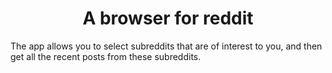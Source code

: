 <h1 align="center">
  A browser for reddit
</h1>

The app allows you to select subreddits that are of interest to you, and then get all the recent posts from these subreddits.


